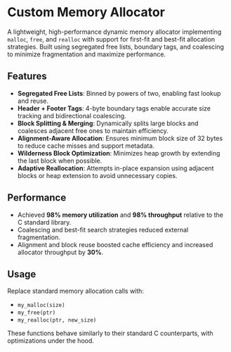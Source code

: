 # Custom Memory Allocator

A lightweight, high-performance dynamic memory allocator implementing `malloc`, `free`, and `realloc` with support for first-fit and best-fit allocation strategies. Built using segregated free lists, boundary tags, and coalescing to minimize fragmentation and maximize performance.

## Features

- **Segregated Free Lists**: Binned by powers of two, enabling fast lookup and reuse.
- **Header + Footer Tags**: 4-byte boundary tags enable accurate size tracking and bidirectional coalescing.
- **Block Splitting & Merging**: Dynamically splits large blocks and coalesces adjacent free ones to maintain efficiency.
- **Alignment-Aware Allocation**: Ensures minimum block size of 32 bytes to reduce cache misses and support metadata.
- **Wilderness Block Optimization**: Minimizes heap growth by extending the last block when possible.
- **Adaptive Reallocation**: Attempts in-place expansion using adjacent blocks or heap extension to avoid unnecessary copies.

## Performance

- Achieved **98% memory utilization** and **98% throughput** relative to the C standard library.
- Coalescing and best-fit search strategies reduced external fragmentation.
- Alignment and block reuse boosted cache efficiency and increased allocator throughput by **30%**.

## Usage

Replace standard memory allocation calls with:
- `my_malloc(size)`
- `my_free(ptr)`
- `my_realloc(ptr, new_size)`

These functions behave similarly to their standard C counterparts, with optimizations under the hood.

